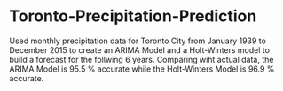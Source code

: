 # Toronto-Precipitation-Prediction
Used monthly precipitation data for Toronto City from January 1939 to December 2015 to create an ARIMA Model and a Holt-Winters model to build a forecast for the follwing 6 years. Comparing wiht actual data, the ARIMA Model is 95.5 % accurate while the Holt-Winters Model is 96.9 % accurate.
